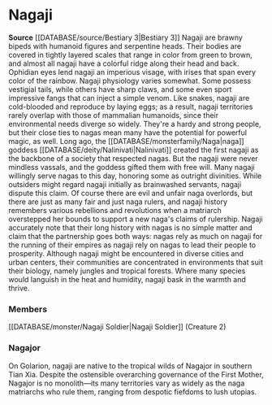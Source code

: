 ﻿---
creature_family: Nagaji
id: '251'
name: Nagaji
rarity: Common
rus_type_level: null
source: '[[DATABASE/source/Bestiary 3|Bestiary 3]]'
trait: null
type: Creature Family

---
# Nagaji

**Source** [[DATABASE/source/Bestiary 3|Bestiary 3]]
Nagaji are brawny bipeds with humanoid figures and serpentine heads. Their bodies are covered in tightly layered scales that range in color from green to brown, and almost all nagaji have a colorful ridge along their head and back. Ophidian eyes lend nagaji an imperious visage, with irises that span every color of the rainbow.
 Nagaji physiology varies somewhat. Some possess vestigial tails, while others have sharp claws, and some even sport impressive fangs that can inject a simple venom. Like snakes, nagaji are cold-blooded and reproduce by laying eggs; as a result, nagaji territories rarely overlap with those of mammalian humanoids, since their environmental needs diverge so widely. They're a hardy and strong people, but their close ties to nagas mean many have the potential for powerful magic, as well.
 Long ago, the [[DATABASE/monsterfamily/Naga|naga]] goddess [[DATABASE/deity/Nalinivati|Nalinivati]] created the first nagaji as the backbone of a society that respected nagas. But the nagaji were never mindless vassals, and the goddess gifted them with free will. Many nagaji willingly serve nagas to this day, honoring some as outright divinities. While outsiders might regard nagaji initially as brainwashed servants, nagaji dispute this claim. Of course there are evil and unfair naga overlords, but there are just as many fair and just naga rulers, and nagaji history remembers various rebellions and revolutions when a matriarch overstepped her bounds to support a new naga's claims of rulership. Nagaji accurately note that their long history with nagas is no simple matter and claim that the partnership goes both ways: nagas rely as much on nagaji for the running of their empires as nagaji rely on nagas to lead their people to prosperity.
 Although nagaji might be encountered in diverse cities and urban centers, their communities are concentrated in environments that suit their biology, namely jungles and tropical forests. Where many species would languish in the heat and humidity, nagaji bask in the warmth and thrive.

### Members

[[DATABASE/monster/Nagaji Soldier|Nagaji Soldier]] (Creature 2)

###  Nagajor

On Golarion, nagaji are native to the tropical wilds of Nagajor in southern Tian Xia. Despite the ostensible overarching governance of the First Mother, Nagajor is no monolith—its many territories vary as widely as the naga matriarchs who rule them, ranging from despotic fiefdoms to lush utopias.